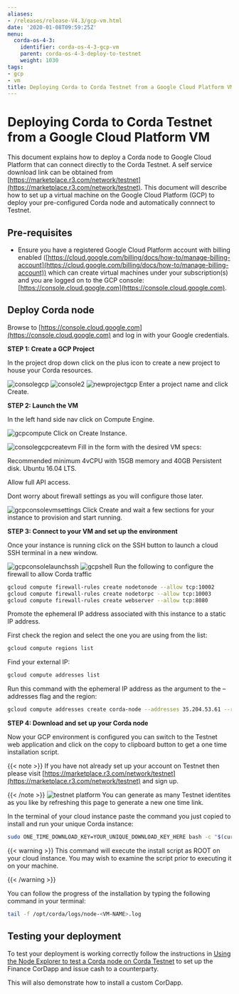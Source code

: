 ```yaml
---
aliases:
- /releases/release-V4.3/gcp-vm.html
date: '2020-01-08T09:59:25Z'
menu:
  corda-os-4-3:
    identifier: corda-os-4-3-gcp-vm
    parent: corda-os-4-3-deploy-to-testnet
    weight: 1030
tags:
- gcp
- vm
title: Deploying Corda to Corda Testnet from a Google Cloud Platform VM
---
```



# Deploying Corda to Corda Testnet from a Google Cloud Platform VM


This document explains how to deploy a Corda node to Google Cloud Platform that can connect directly to the Corda Testnet. A self service download link can be obtained from [https://marketplace.r3.com/network/testnet](https://marketplace.r3.com/network/testnet). This document will describe how to set up a virtual machine on the Google Cloud Platform (GCP) to deploy your pre-configured Corda node and automatically connnect to Testnet.


## Pre-requisites


* Ensure you have a registered Google Cloud Platform account with
billing enabled ([https://cloud.google.com/billing/docs/how-to/manage-billing-account](https://cloud.google.com/billing/docs/how-to/manage-billing-account)) which can create virtual machines under your subscription(s) and you are logged on to the GCP console: [https://console.cloud.google.com](https://console.cloud.google.com).


## Deploy Corda node

Browse to [https://console.cloud.google.com](https://console.cloud.google.com) and log in with your
Google credentials.

**STEP 1: Create a GCP Project**

In the project drop down click on the plus icon to create a new
project to house your Corda resources.

![consolegcp](/en/images/consolegcp.png "consolegcp")
![console2](/en/images/console2.png "console2")
![newprojectgcp](/en/images/newprojectgcp.png "newprojectgcp")
Enter a project name and click Create.

**STEP 2: Launch the VM**

In the left hand side nav click on Compute Engine.

![gcpcompute](/en/images/gcpcompute.png "gcpcompute")
Click on Create Instance.

![consolegcpcreatevm](/en/images/consolegcpcreatevm.png "consolegcpcreatevm")
Fill in the form with the desired VM specs:

Recommended minimum 4vCPU with 15GB memory and 40GB Persistent disk.
Ubuntu 16.04 LTS.

Allow full API access.

Dont worry about firewall settings as you will configure those later.

![gcpconsolevmsettings](/en/images/gcpconsolevmsettings.png "gcpconsolevmsettings")
Click Create and wait a few sections for your instance to provision
and start running.

**STEP 3: Connect to your VM and set up the environment**

Once your instance is running click on the SSH button to launch a
cloud SSH terminal in a new window.

![gcpconsolelaunchssh](/en/images/gcpconsolelaunchssh.png "gcpconsolelaunchssh")
![gcpshell](/en/images/gcpshell.png "gcpshell")
Run the following to configure the firewall to allow Corda traffic

```bash
gcloud compute firewall-rules create nodetonode --allow tcp:10002
gcloud compute firewall-rules create nodetorpc --allow tcp:10003
gcloud compute firewall-rules create webserver --allow tcp:8080
```

Promote the ephemeral IP address associated with this
instance to a static IP address.

First check the region and select the one you are using from the list:

```bash
gcloud compute regions list
```

Find your external IP:

```bash
gcloud compute addresses list
```

Run this command with the ephemeral IP address as the argument to
the –addresses flag and the region:

```bash
gcloud compute addresses create corda-node --addresses 35.204.53.61 --region europe-west4
```

**STEP 4: Download and set up your Corda node**

Now your GCP environment is configured you can switch to the Testnet
web application and click on the copy to clipboard button to get a one
time installation script.

{{< note >}}
If you have not already set up your account on Testnet then please visit [https://marketplace.r3.com/network/testnet](https://marketplace.r3.com/network/testnet) and sign up.

{{< /note >}}
![testnet platform](/en/images/testnet-platform.png "testnet platform")
You can generate as many Testnet identites as you like by refreshing
this page to generate a new one time link.

In the terminal of your cloud instance paste the command you just copied to install and run
your unique Corda instance:

```bash
sudo ONE_TIME_DOWNLOAD_KEY=YOUR_UNIQUE_DOWNLOAD_KEY_HERE bash -c "$(curl -L https://onboarder.prod.ws.r3.com/api/user/node/TESTNET/install.sh)"
```


{{< warning >}}
This command will execute the install script as ROOT on your cloud instance. You may wish to examine the script prior to executing it on your machine.

{{< /warning >}}


You can follow the progress of the installation by typing the following command in your terminal:

```bash
tail -f /opt/corda/logs/node-<VM-NAME>.log
```


## Testing your deployment

To test your deployment is working correctly follow the instructions in [Using the Node Explorer to test a Corda node on Corda Testnet](testnet-explorer-corda.md) to set up the Finance CorDapp and issue cash to a counterparty.

This will also demonstrate how to install a custom CorDapp.

